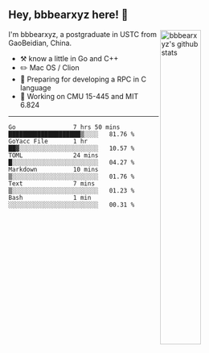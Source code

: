 ## Hey, bbbearxyz here! :wave:

<img align="right" alt="bbbearxyz's github stats" width="40%" src="https://github-readme-stats.vercel.app/api?username=bbbearxyz&show_icons=true">

I'm bbbearxyz, a postgraduate in USTC from GaoBeidian, China.

-   :hammer_and_pick:    know a little in Go and C++
-   :pencil2: Mac OS / Clion
-   :seedling: Preparing for developing a RPC in C language 
-   :thinking: Working on CMU 15-445 and MIT 6.824
---
<!--START_SECTION:waka-->

```text
Go                7 hrs 50 mins   ████████████████████▒░░░░   81.76 %
GoYacc File       1 hr            ██▓░░░░░░░░░░░░░░░░░░░░░░   10.57 %
TOML              24 mins         █░░░░░░░░░░░░░░░░░░░░░░░░   04.27 %
Markdown          10 mins         ▒░░░░░░░░░░░░░░░░░░░░░░░░   01.76 %
Text              7 mins          ▒░░░░░░░░░░░░░░░░░░░░░░░░   01.23 %
Bash              1 min           ░░░░░░░░░░░░░░░░░░░░░░░░░   00.31 %
```

<!--END_SECTION:waka-->
